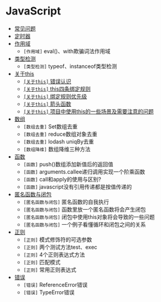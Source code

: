 # JavaScript

  - [常见问题](/javascript/base.md#常见问题)
  - [定时器](/javascript/base.md#定时器)
  - [作用域](/javascript/base.md#作用域)
      - `[作用域]` eval()、with欺骗词法作用域
  - [类型检测](/javascript/base.md#类型检测)
      - `[类型检测]` typeof、instanceof类型检测
  - [关于this](/javascript/this.md#关于this)
      - [`[关于this]` 错误认识](/javascript/this.md#对于this的错误认识)
      - [`[关于this]` this四条绑定规则](/javascript/this.md#this绑定规则)
      - [`[关于this]` 绑定规则优先级](/javascript/this.md#优先级)
      - [`[关于this]` 箭头函数](/javascript/this.md#箭头函数)
      - [`[关于this]` 项目中使用this的一些场景及需要注意的问题](/javascript/this.md#this在项目中使用问题总结)
  - [数组](/javascript/base.md#数组)
      - `[数组去重]` Set数组去重
      - `[数组去重]` reduce数组对象去重
      - `[数组去重]` lodash uniqBy去重
      - `[数组降维]` 数组降维三种方法
  - [函数](/javascript/base.md#函数)
      - `[函数]` push()数组添加新值后的返回值
      - `[函数]` arguments.callee递归调用实现一个阶乘函数
      - `[函数]` call和apply的使用与区别?
      - `[函数]` javascript没有引用传递都是按值传递的
  - [匿名函数与闭包](/javascript/base.md#匿名函数与闭包)
      - `[匿名函数与闭包]` 匿名函数的自我执行
      - `[匿名函数与闭包]` 函数里放一个匿名函数将会产生闭包
      - `[匿名函数与闭包]` 闭包中使用this对象将会导致的一些问题
      - `[匿名函数与闭包]` 一个例子看懂循环和闭包之间的关系
  - [正则](/javascript/base.md#正则)
      - `[正则]` 模式修饰符的可选参数
      - `[正则]` 两个测试方法test、exec
      - `[正则]` 4个正则表达式方法
      - `[正则]` 匹配模式
      - `[正则]` 常用正则表达式
  - [错误](/javascript/base.md#错误)
      - `[错误]` ReferenceError错误
      - `[错误]` TypeError错误